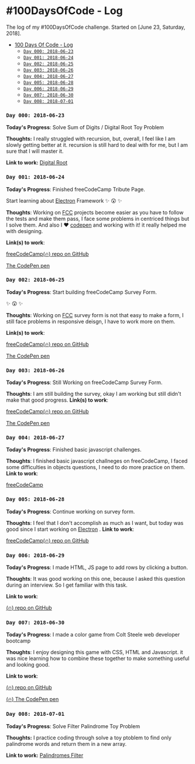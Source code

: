 # #100DaysOfCode - Log
The log of my #100DaysOfCode challenge. Started on [June 23, Saturday, 2018].

- [100 Days Of Code - Log](#100-days-of-code---log)
    - [`Day 000: 2018-06-23`](#day-000-2018-06-23)
    - [`Day 001: 2018-06-24`](#day-001-2018-06-24)
    - [`Day 002: 2018-06-25`](#day-002-2018-06-25)
    - [`Day 003: 2018-06-26`](#day-003-2018-06-26)
    - [`Day 004: 2018-06-27`](#day-004-2018-06-27)
    - [`Day 005: 2018-06-28`](#day-005-2018-06-28)
    - [`Day 006: 2018-06-29`](#day-006-2018-06-29)
    - [`Day 007: 2018-06-30`](#day-007-2018-06-30)
    - [`Day 008: 2018-07-01`](#day-008-2018-07-01)
 

### `Day 000: 2018-06-23`

**Today's Progress**: Solve Sum of Digits / Digital Root Toy Problem

**Thoughts:** I really struggled with recursion, but, overall, I feel like I am slowly getting better at it. recursion is still hard to deal with for me, but I am sure that I will master it.

**Link to work:** [Digital Root](https://github.com/htirawi/CoderbytePractice/blob/master/digitalRoot.js)


### `Day 001: 2018-06-24`

**Today's Progress**: Finished freeCodeCamp Tribute Page.

Start learning about [Electron](https://electronjs.org/) Framework :sparkles: :astonished: :sparkles:

**Thoughts**: Working on [FCC](https://www.freecodecamp.org/htirawi) projects become easier as you have to follow the tests and make them pass, I face some problems in centriced things but I solve them. And also I :heart: [codepen](https://codepen.io/htirawi) and working with it! it really helped me with designing.

**Link(s) to work**:

[freeCodeCamp(:fire:) repo on GitHub](https://github.com/htirawi/FCC-Projects/tree/master/Tribute%20Page)

[The CodePen pen](https://codepen.io/htirawi/pen/pWaxor)

### `Day 002: 2018-06-25`

**Today's Progress**: Start building freeCodeCamp Survey Form.

:sparkles: :astonished: :sparkles:

**Thoughts**: Working on [FCC](https://www.freecodecamp.org/htirawi) survey form is not that easy to make a form, I still face problems in responsive deisgn, I have to work more on them.

**Link(s) to work**:

[freeCodeCamp(:fire:) repo on GitHub](https://github.com/htirawi/FCC-Projects/tree/master/Survey-Form)

[The CodePen pen](https://codepen.io/htirawi/pen/YvOzpX)


### `Day 003: 2018-06-26`

**Today's Progress**: Still Working on freeCodeCamp Survey Form.


**Thoughts**: I am still building the survey, okay I am working but still didn't make that good progress.
**Link(s) to work**:

[freeCodeCamp(:fire:) repo on GitHub](https://github.com/htirawi/FCC-Projects/tree/master/Survey-Form)

[The CodePen pen](https://codepen.io/htirawi/pen/YvOzpX)


### `Day 004: 2018-06-27`

**Today's Progress**: Finished basic javascript challenges.


**Thoughts**: I finished basic javascript challneges on freeCodeCamp, I faced some difficulties in objects questions, I need to do more practice on them.
**Link to work**:

[freeCodeCamp](https://www.freecodecamp.org/htirawi)


### `Day 005: 2018-06-28`

**Today's Progress**: Continue working on survey form.

**Thoughts**: I feel that I don't accomplish as much as I want, but today was good since I start working on [Electron](https://electronjs.org/)
 .
**Link to work**:

[freeCodeCamp(:fire:) repo on GitHub](https://github.com/htirawi/FCC-Projects/tree/master/Survey-Form)


### `Day 006: 2018-06-29`

**Today's Progress**: I made HTML, JS page to add rows by clicking a button.

**Thoughts**: It was good working on this one, because I asked this question during an interview. So I get familiar with this task.

**Link to work**:

[(:fire:) repo on GitHub](https://github.com/htirawi/FCC-Projects/tree/master/dynmicallyAddRow)


### `Day 007: 2018-06-30`

**Today's Progress**: I made a color game from Colt Steele web developer bootcamp

**Thoughts**: I enjoy designing this game with CSS, HTML and Javascript. it was nice learning how to combine these together to make something useful and looking good.

**Link to work**:

[(:fire:) repo on GitHub](https://github.com/htirawi/FCC-Projects/tree/master/colorGame)

[(:fire:) The CodePen pen](https://codepen.io/htirawi/pen/ypEBqe)


### `Day 008: 2018-07-01`

**Today's Progress**: Solve Filter Palindrome Toy Problem

**Thoughts:** I practice coding through solve a toy ptoblem to find only palindrome words and return them in a new array.

**Link to work:** [Palindromes Filter](https://github.com/htirawi/FCC-Projects/blob/master/ToyProblems/palindromesFilter.js)
